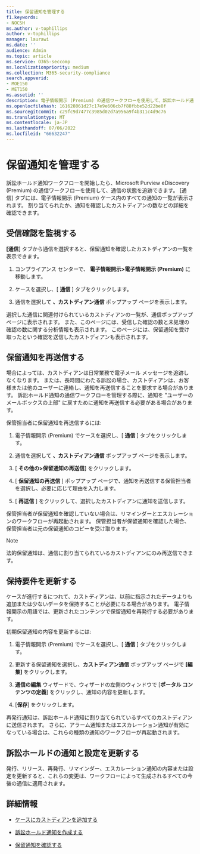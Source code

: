 ```yaml
---
title: 保留通知を管理する
f1.keywords:
- NOCSH
ms.author: v-tophillips
author: v-tophillips
manager: laurawi
ms.date: ''
audience: Admin
ms.topic: article
ms.service: O365-seccomp
ms.localizationpriority: medium
ms.collection: M365-security-compliance
search.appverid:
- MOE150
- MET150
ms.assetid: ''
description: 電子情報開示 (Premium) の通信ワークフローを使用して、訴訟ホールド通知の状態を追跡し、必要に応じて更新して再送信します。
ms.openlocfilehash: 161628061d27c17e9e606cb7f88fbbe52d22be8f
ms.sourcegitcommit: c29fc9d7477c3985d02d7a956a9f4b311c4d9c76
ms.translationtype: MT
ms.contentlocale: ja-JP
ms.lasthandoff: 07/06/2022
ms.locfileid: "66632247"
---
```

# <a name="manage-hold-notifications"></a>保留通知を管理する

訴訟ホールド通知ワークフローを開始したら、Microsoft Purview eDiscovery (Premium) の通信ワークフローを使用して、通信の状態を追跡できます。 [通信] タブには、電子情報開示 (Premium) ケース内のすべての通知の一覧が表示されます。 割り当てられたか、通知を確認したカストディアンの数などの詳細を確認できます。

## <a name="monitor-acknowledgments"></a>受信確認を監視する

**[通信**] タブから通信を選択すると、保留通知を確認したカストディアンの一覧を表示できます。 

1. コンプライアンス センターで、 **電子情報開示>電子情報開示 (Premium)** に移動します。

2. ケースを選択し、[ **通信** ] タブをクリックします。

3. 通信を選択して **、カストディアン通信** ポップアップ ページを表示します。

選択した通信に関連付けられているカストディアンの一覧が、通信ポップアップ ページに表示されます。 また、このページには、受信した確認の数と未処理の確認の数に関する分析情報も表示されます。 このページには、保留通知を受け取ったという確認を送信したカストディアンも表示されます。

## <a name="re-send-a-hold-notice"></a>保留通知を再送信する

場合によっては、カストディアンは日常業務で電子メール メッセージを追跡しなくなります。 または、長時間にわたる訴訟の場合、カストディアンは、お客様または他のユーザーに連絡し、通知を再送信することを要求する場合があります。 訴訟ホールド通知の通信ワークフローを管理する際に、通知を "ユーザーのメールボックスの上部" に戻すために通知を再送信する必要がある場合があります。

保管担当者に保留通知を再送信するには:

1. 電子情報開示 (Premium) でケースを選択し、[ **通信** ] タブをクリックします。

2. 通信を選択して **、カストディアン通信** ポップアップ ページを表示します。

3. [ **その他の>保留通知の再送信**] をクリックします。

4. [ **保留通知の再送信** ] ポップアップ ページで、通知を再送信する保管担当者を選択し、必要に応じて理由を入力します。

5. [ **再送信** ] をクリックして、選択したカストディアンに通知を送信します。

保管担当者が保留通知を確認していない場合は、リマインダーとエスカレーションのワークフローが再起動されます。 保管担当者が保留通知を確認した場合、保管担当者は元の保留通知のコピーを受け取ります。

> [!NOTE]
> 法的保留通知は、通信に割り当てられているカストディアンにのみ再送信できます。 

## <a name="update-preservation-requirements"></a>保持要件を更新する
  
ケースが進行するにつれて、カストディアンは、以前に指示されたデータよりも追加または少ないデータを保持することが必要になる場合があります。 電子情報開示の用語では、更新されたコンテンツで保留通知を再発行する必要があります。

初期保留通知の内容を更新するには:

1. 電子情報開示 (Premium) でケースを選択し、[ **通信** ] タブをクリックします。

2. 更新する保留通知を選択し、**カストディアン通信** ポップアップ ページで **[編集]** をクリックします。

3. **通信の編集** ウィザードで、ウィザードの左側のウィンドウで [**ポータル コンテンツの定義**] をクリックし、通知の内容を更新します。

4. [**保存**] をクリックします。

再発行通知は、訴訟ホールド通知に割り当てられているすべてのカストディアンに送信されます。 さらに、アラーム通知またはエスカレーション通知が有効になっている場合は、これらの種類の通知のワークフローが再起動されます。

## <a name="update-legal-hold-notifications-and-settings"></a>訴訟ホールドの通知と設定を更新する

発行、リリース、再発行、リマインダー、エスカレーション通知の内容または設定を更新すると、これらの変更は、ワークフローによって生成されるすべての今後の通信に適用されます。

## <a name="more-information"></a>詳細情報

- [ケースにカストディアンを追加する](add-custodians-to-case.md)

- [訴訟ホールド通知を作成する](create-hold-notification.md)

- [保留通知を確認する](acknowledge-hold-notification.md)
